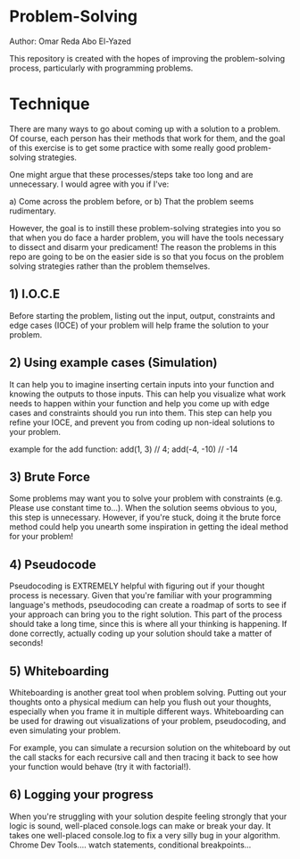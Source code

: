 # Problem-Solving
Author: Omar Reda Abo El-Yazed

This repository is created with the hopes of improving the problem-solving process, particularly with programming problems.

# Technique

There are many ways to go about coming up with a solution to a problem. Of course, each person has their methods that work for them, and the goal of this exercise is to get some practice with some really good problem-solving strategies.

One might argue that these processes/steps take too long and are unnecessary. I would agree with you if I've: 

a) Come across the problem before, or 
b) That the problem seems rudimentary. 

However, the goal is to instill these problem-solving strategies into you so that when you do face a harder problem, you will have the tools necessary to dissect and disarm your predicament! The reason the problems in this repo are going to be on the easier side is so that you focus on the problem solving strategies rather than the problem themselves.

## 1) I.O.C.E

Before starting the problem, listing out the input, output, constraints and edge cases (IOCE) of your problem will help frame the solution to your problem. 

## 2) Using example cases (Simulation)

It can help you to imagine inserting certain inputs into your function and knowing the outputs to those inputs. This can help you visualize what work needs to happen within your function and help you come up with edge cases and constraints should you run into them. This step can help you refine your IOCE, and prevent you from coding up non-ideal solutions to your problem.

example for the add function: 
add(1, 3) // 4; 
add(-4, -10) // -14

## 3) Brute Force

Some problems may want you to solve your problem with constraints (e.g. Please use constant time to...). When the solution seems obvious to you, this step is unnecessary. However, if you're stuck, doing it the brute force method could help you unearth some inspiration in getting the ideal method for your problem! 

## 4) Pseudocode

Pseudocoding is EXTREMELY helpful with figuring out if your thought process is necessary. Given that you're familiar with your programming language's methods, pseudocoding can create a roadmap of sorts to see if your approach can bring you to the right solution. This part of the process should take a long time, since this is where all your thinking is happening. If done correctly, actually coding up your solution should take a matter of seconds!

## 5) Whiteboarding

Whiteboarding is another great tool when problem solving. Putting out your thoughts onto a physical medium can help you flush out your thoughts, especially when you frame it in multiple different ways. Whiteboarding can be used for drawing out visualizations of your problem, pseudocoding, and even simulating your problem. 

For example, you can simulate a recursion solution on the whiteboard by out the call stacks for each recursive call and then tracing it back to see how your function would behave (try it with factorial!).

## 6) Logging your progress

When you're struggling with your solution despite feeling strongly that your logic is sound, well-placed console.logs can make or break your day. It takes one well-placed console.log to fix a very silly bug in your algorithm. Chrome Dev Tools.... watch statements, conditional breakpoints... 
